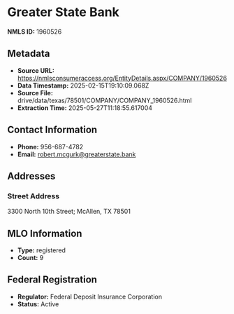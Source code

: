 # Greater State Bank

**NMLS ID:** 1960526

## Metadata
- **Source URL:** https://nmlsconsumeraccess.org/EntityDetails.aspx/COMPANY/1960526
- **Data Timestamp:** 2025-02-15T19:10:09.068Z
- **Source File:** drive/data/texas/78501/COMPANY/COMPANY_1960526.html
- **Extraction Time:** 2025-05-27T11:18:55.617004

## Contact Information
- **Phone:** 956-687-4782
- **Email:** robert.mcgurk@greaterstate.bank

## Addresses
### Street Address
3300 North 10th Street; McAllen, TX 78501

## MLO Information
- **Type:** registered
- **Count:** 9

## Federal Registration
- **Regulator:** Federal Deposit Insurance Corporation
- **Status:** Active
